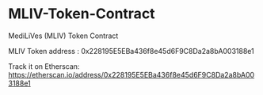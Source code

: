 # MLIV-Token-Contract
MediLiVes (MLIV) Token Contract

MLIV Token address : 0x228195E5EBa436f8e45d6F9C8Da2a8bA003188e1

Track it on Etherscan: 
https://etherscan.io/address/0x228195E5EBa436f8e45d6F9C8Da2a8bA003188e1

